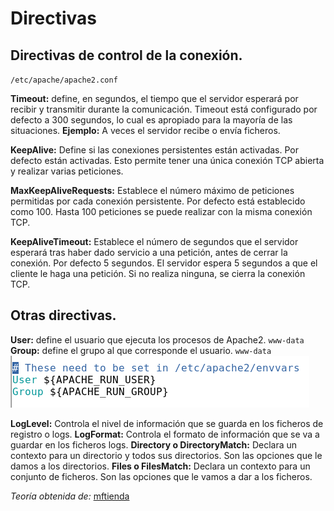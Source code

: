 # Directivas

## Directivas de control de la conexión.

``/etc/apache/apache2.conf``

**Timeout:** define, en segundos, el tiempo que el servidor esperará por recibir y transmitir durante la comunicación. Timeout está configurado por defecto a 300 segundos, lo cual es apropiado para la mayoría de las situaciones.
**Ejemplo:** A veces el servidor recibe o envía ficheros.

**KeepAlive:** Define si las conexiones persistentes están activadas. Por defecto están activadas.
Esto permite tener una única conexión TCP abierta y realizar varias peticiones.

**MaxKeepAliveRequests:** Establece el número máximo de peticiones permitidas por cada conexión persistente. Por defecto está establecido como 100.
Hasta 100 peticiones se puede realizar con la misma conexión TCP.

**KeepAliveTimeout:** Establece el número de segundos que el servidor esperará tras haber dado servicio a una petición, antes de cerrar la conexión. Por defecto 5 segundos.
El servidor espera 5 segundos a que el cliente le haga una petición. Si no realiza ninguna, se cierra la conexión TCP.

## Otras directivas.
**User:** define el usuario que ejecuta los procesos de Apache2. ``www-data``
**Group:** define el grupo al que corresponde el usuario. ``www-data``
![imagenusuariosygrupos](/imagenes/apache2/usuarioygrupoDirectivas.png)

**LogLevel:** Controla el nivel de información que se guarda en los ficheros de registro o logs.
**LogFormat:** Controla el formato de información que se va a guardar en los ficheros logs.
**Directory o DirectoryMatch:** Declara un contexto para un directorio y todos sus directorios. Son las opciones que le damos a los directorios.
**Files o FilesMatch:** Declara un contexto para un conjunto de ficheros. Son las opciones que le vamos a dar a los ficheros.

*Teoría obtenida de:* [mftienda](https://github.com/mftienda)